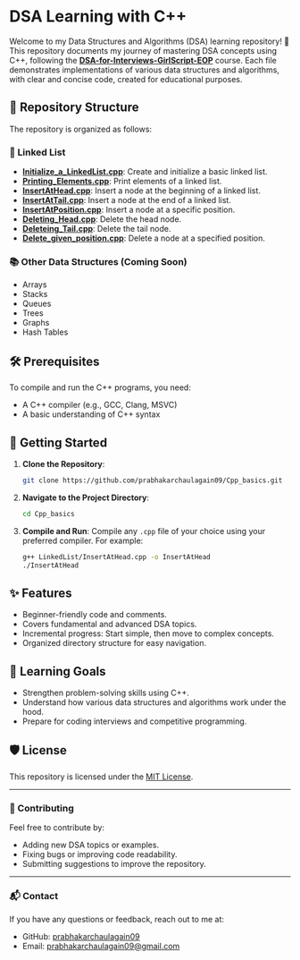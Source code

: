 # DSA Learning with C++

Welcome to my Data Structures and Algorithms (DSA) learning repository! 🚀 This repository documents my journey of mastering DSA concepts using C++, following the **[DSA-for-Interviews-GirlScript-EOP](https://github.com/poojasabnani/DSA-for-Interviews-GirlScript-EOP)** course. Each file demonstrates implementations of various data structures and algorithms, with clear and concise code, created for educational purposes.

## 📂 Repository Structure

The repository is organized as follows:

### 🔗 Linked List
- **[Initialize_a_LinkedList.cpp](LinkedList/Initialize_a_LinkedList.cpp)**: Create and initialize a basic linked list.
- **[Printing_Elements.cpp](LinkedList/Printing_Elements.cpp)**: Print elements of a linked list.
- **[InsertAtHead.cpp](LinkedList/InsertAtHead.cpp)**: Insert a node at the beginning of a linked list.
- **[InsertAtTail.cpp](LinkedList/InsertAtTail.cpp)**: Insert a node at the end of a linked list.
- **[InsertAtPosition.cpp](LinkedList/InsertAtPosition.cpp)**: Insert a node at a specific position.
- **[Deleting_Head.cpp](LinkedList/Deleting_Head.cpp)**: Delete the head node.
- **[Deleteing_Tail.cpp](LinkedList/Deleteing_Tail.cpp)**: Delete the tail node.
- **[Delete_given_position.cpp](LinkedList/Delete_given_position.cpp)**: Delete a node at a specified position.

### 📚 Other Data Structures (Coming Soon)
- Arrays
- Stacks
- Queues
- Trees
- Graphs
- Hash Tables

## 🛠️ Prerequisites

To compile and run the C++ programs, you need:

- A C++ compiler (e.g., GCC, Clang, MSVC)
- A basic understanding of C++ syntax

## 🚀 Getting Started

1. **Clone the Repository**:
   ```bash
   git clone https://github.com/prabhakarchaulagain09/Cpp_basics.git
   ```
2. **Navigate to the Project Directory**:
   ```bash
   cd Cpp_basics
   ```
3. **Compile and Run**:
   Compile any `.cpp` file of your choice using your preferred compiler. For example:
   ```bash
   g++ LinkedList/InsertAtHead.cpp -o InsertAtHead
   ./InsertAtHead
   ```

## ✨ Features

- Beginner-friendly code and comments.
- Covers fundamental and advanced DSA topics.
- Incremental progress: Start simple, then move to complex concepts.
- Organized directory structure for easy navigation.

## 📖 Learning Goals

- Strengthen problem-solving skills using C++.
- Understand how various data structures and algorithms work under the hood.
- Prepare for coding interviews and competitive programming.

## 🛡️ License

This repository is licensed under the [MIT License](LICENSE).

---

### 🌟 Contributing

Feel free to contribute by:
- Adding new DSA topics or examples.
- Fixing bugs or improving code readability.
- Submitting suggestions to improve the repository.

---

### 📬 Contact

If you have any questions or feedback, reach out to me at:

- GitHub: [prabhakarchaulagain09](https://github.com/prabhakarchaulagain09)
- Email: [prabhakarchaulagain09@gmail.com](prabhakarchaulagain09@gmail.com)
